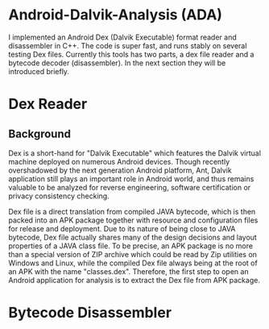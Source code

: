 # Android-Dalvik-Analysis (ADA) 

I implemented an Android Dex (Dalvik Executable) format reader and disassembler in C++. The code is super fast, and runs stably on several testing Dex files. Currently this tools has two parts, a dex file reader and a bytecode decoder (disassembler). In the next section they will be introduced briefly.

Dex Reader
==========
Background
----------
Dex is a short-hand for "Dalvik Executable" which features the Dalvik virtual machine deployed on numerous Android devices. Though recently overshadowed by the next generation Android platform, Ant, Dalvik application still plays an important role in Android world, and thus remains valuable to be analyzed for reverse engineering, software certification or privacy consistency checking.

Dex file is a direct translation from compiled JAVA bytecode, which is then packed into an APK package together with resource and configuration files for release and deployment. Due to its nature of being close to JAVA bytecode, Dex file actually shares many of the design decisions and layout properties of a JAVA class file. To be precise, an APK package is no more than a special version of ZIP archive which could be read by Zip utilities on Windows and Linux, while the compiled Dex file always being at the root of an APK with the name "classes.dex". Therefore, the first step to open an Android application for analysis is to extract the Dex file from APK package.

Bytecode Disassembler
=====================
